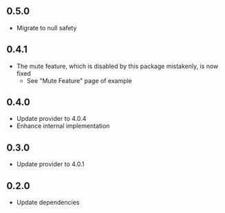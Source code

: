 ## 0.5.0

- Migrate to null safety

## 0.4.1

- The mute feature, which is disabled by this package mistakenly, is now fixed
  - See "Mute Feature" page of example

## 0.4.0

- Update provider to 4.0.4
- Enhance internal implementation

## 0.3.0

- Update provider to 4.0.1

## 0.2.0

- Update dependencies